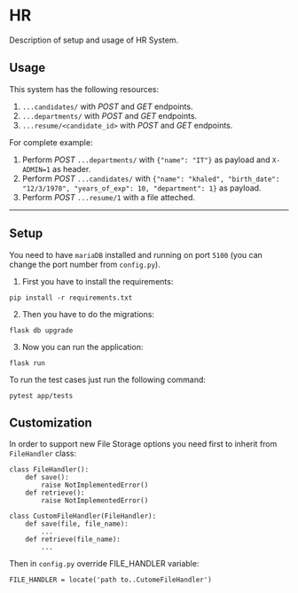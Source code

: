 # HR

Description of setup and usage of HR System.

## Usage
This system has the following resources:

1. `...candidates/` with *POST* and *GET* endpoints. 
2. `...departments/` with *POST* and *GET* endpoints. 
3. `...resume/<candidate_id>` with *POST* and *GET* endpoints. 

For complete example:

1. Perform *POST* `...departments/` with `{"name": "IT"}` as payload and `X-ADMIN=1` as header.
2. Perform *POST* `...candidates/` with `{"name": "khaled", "birth_date": "12/3/1970", "years_of_exp": 10, "department": 1}` as payload.
3. Perform *POST* `...resume/1` with a file atteched.

---

## Setup

You need to have `mariaDB` installed and running on port `5100` (you can change the port number from `config.py`). 

1. First you have to install the requirements:

`pip install -r requirements.txt`

2. Then you have to do the migrations:

`flask db upgrade`

3. Now you can run the application:

`flask run`

To run the test cases just run the following command:

`pytest app/tests`


## Customization

In order to support new File Storage options you need first to inherit from `FileHandler` class:


```
class FileHandler():
    def save():
        raise NotImplementedError()
    def retrieve():
        raise NotImplementedError()
```

```
class CustomFileHandler(FileHandler):
    def save(file, file_name):
        ...
    def retrieve(file_name):
        ...
```

Then in `config.py` override FILE_HANDLER variable:

`FILE_HANDLER = locate('path to..CutomeFileHandler')`






